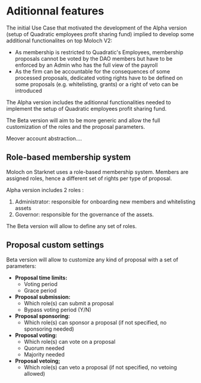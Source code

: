 # Aditionnal features

The initial Use Case that motivated the development of the Alpha version (setup of Quadratic employees profit sharing fund) implied to develop some additional functionalites on top Moloch V2:

* As membership is restricted to Quadratic's Employees, membership proposals cannot be voted by the DAO members but have to be enforced by an Admin who has the full view of the payroll
* As the firm can be accountable for the consequences of some processed proposals, dedicated voting rights have to be defined on some proposals (e.g. whitelisting, grants) or a right of veto can be introduced

The Alpha version includes the aditionnal functionalities needed to implement the setup of Quadratic employees profit sharing fund.

The Beta version will aim to be more generic and allow the full customization of the roles and the proposal parameters.

Meover account abstraction....

## Role-based membership system <a href="#markdown-header-members" id="markdown-header-members"></a>

Moloch on Starknet uses a role-based membership system. Members are assigned roles, hence a different set of rights per type of proposal.

Alpha version includes 2 roles :

1. Administrator: responsible for onboarding new members and whitelisting assets
2. Governor: responsible for the governance of the assets.

The Beta version will allow to define any set of roles.

## Proposal custom settings

Beta version will allow to customize any kind of proposal with a set of parameters:

* **Proposal time limits:**
  * Voting period
  * Grace period
* **Proposal submission:**
  * Which role(s) can submit a proposal
  * Bypass voting period (Y/N)
* **Proposal sponsoring:**
  * Which role(s) can sponsor a proposal (if not specified, no sponsoring needed)
* **Proposal voting:**&#x20;
  * Which role(s) can vote on a proposal
  * Quorum needed
  * Majority needed
* **Proposal vetoing;**
  * Which role(s) can veto a proposal (if not specified, no vetoing allowed)
